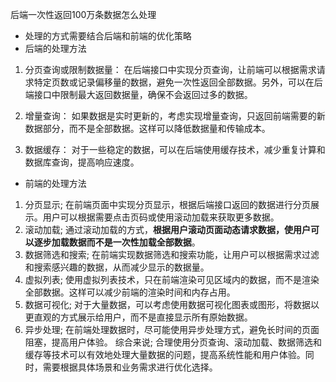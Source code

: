 后端一次性返回100万条数据怎么处理
- 处理的方式需要结合后端和前端的优化策略
- 后端的处理方法
1. 分页查询或限制数据量： 在后端接口中实现分页查询，让前端可以根据需求请求特定页数或记录偏移量的数据，避免一次性返回全部数据。另外，可以在后端接口中限制最大返回数据量，确保不会返回过多的数据。

2. 增量查询： 如果数据是实时更新的，考虑实现增量查询，只返回前端需要的新数据部分，而不是全部数据。这样可以降低数据量和传输成本。

3. 数据缓存： 对于一些稳定的数据，可以在后端使用缓存技术，减少重复计算和数据库查询，提高响应速度。

- 前端的处理方法
1. 分页显示;  在前端页面中实现分页显示，根据后端接口返回的数据进行分页展示。用户可以根据需要点击页码或使用滚动加载来获取更多数据。
2. 滚动加载; 通过滚动加载的方式，**根据用户滚动页面动态请求数据，使用户可以逐步加载数据而不是一次性加载全部数据**。
3. 数据筛选和搜索; 在前端实现数据筛选和搜索功能，让用户可以根据需求过滤和搜索感兴趣的数据，从而减少显示的数据量。
4. 虚拟列表; 使用虚拟列表技术，只在前端渲染可见区域内的数据，而不是渲染全部数据。这样可以减少前端的渲染时间和内存占用。
5. 数据可视化; 对于大量数据，可以考虑使用数据可视化图表或图形，将数据以更直观的方式展示给用户，而不是直接显示所有原始数据。
6. 异步处理; 在前端处理数据时，尽可能使用异步处理方式，避免长时间的页面阻塞，提高用户体验。
综合来说; 合理使用分页查询、滚动加载、数据筛选和缓存等技术可以有效地处理大量数据的问题，提高系统性能和用户体验。同时，需要根据具体场景和业务需求进行优化选择。